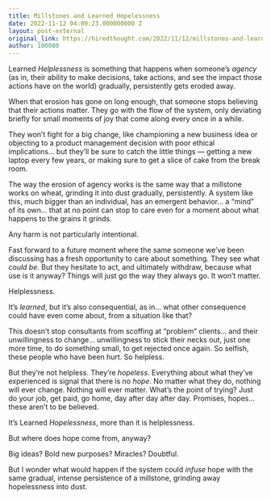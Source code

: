 ```yaml
---
title: Millstones and Learned Hopelessness
date: 2022-11-12 04:09:23.000000000 Z
layout: post-external
original_link: https://hiredthought.com/2022/11/12/millstones-and-learned-hopelessness/
author: 100080
---
```


Learned _Helplessness_ is something that happens when someone’s _agency_ (as in, their ability to make decisions, take actions, and see the impact those actions have on the world) gradually, persistently gets eroded away.

When that erosion has gone on long enough, that someone stops believing that their actions matter. They go with the flow of the system, only deviating briefly for small moments of joy that come along every once in a while.

They won’t fight for a big change, like championing a new business idea or objecting to a product management decision with poor ethical implications… but they’ll be sure to catch the little things — getting a new laptop every few years, or making sure to get a slice of cake from the break room.

The way the erosion of agency works is the same way that a millstone works on wheat, grinding it into dust gradually, persistently. A system like this, much bigger than an individual, has an emergent behavior… a “mind” of its own… that at no point can stop to care even for a moment about what happens to the grains it grinds.

Any harm is not particularly intentional.

Fast forward to a future moment where the same someone we’ve been discussing has a fresh opportunity to care about something. They see what _could be_. But they hesitate to act, and ultimately withdraw, because what use is it anyway? Things will just go the way they always go. It won’t matter.

Helplessness.

It’s _learned_, but it’s also consequential, as in… what other consequence could have even come about, from a situation like that?

This doesn’t stop consultants from scoffing at “problem” clients… and their unwillingness to change… unwillingness to stick their necks out, just one more time, to do something small, to get rejected once again. So selfish, these people who have been hurt. So helpless.

But they’re not helpless. They’re _hopeless_. Everything about what they’ve experienced is signal that there is no _hope_. No matter what they do, nothing will ever change. Nothing will ever matter. What’s the point of trying? Just do your job, get paid, go home, day after day after day. Promises, hopes… these aren’t to be believed.

It’s Learned _Hopelessness_, more than it is helplessness.

But where does hope come from, anyway?

Big ideas? Bold new purposes? Miracles? Doubtful.

But I wonder what would happen if the system could _infuse_ hope with the same gradual, intense persistence of a millstone, grinding away hopelessness into dust.

